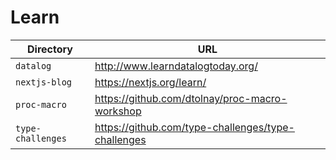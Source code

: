 # Learn

| Directory         | URL                                                  |
| ----------------- | ---------------------------------------------------- |
| `datalog`         | <http://www.learndatalogtoday.org/>                  |
| `nextjs-blog`     | <https://nextjs.org/learn/>                          |
| `proc-macro`      | <https://github.com/dtolnay/proc-macro-workshop>     |
| `type-challenges` | <https://github.com/type-challenges/type-challenges> |
